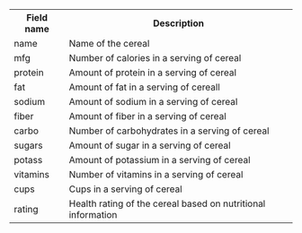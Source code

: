 <table>
  <tr>
    <th>Field name</th>
    <th>Description</th>
  </tr>
  <tr>
    <td>name</td>
    <td>Name of the cereal</td>
  </tr>
  <tr>
    <td>mfg</td>
    <td>Number of calories in a serving of cereal</td>
  </tr>
  <tr>
    <td>protein</td>
    <td>Amount of protein in a serving of cereal</td>
  </tr>
  <tr>
    <td>fat</td>
    <td>Amount of fat in a serving of cereall</td>
  </tr>
  <tr>
    <td>sodium</td>
    <td>Amount of sodium in a serving of cereal</td>
  </tr>
  <tr>
    <td>fiber</td>
    <td>Amount of fiber in a serving of cereal</td>
  </tr>
  <tr>
    <td>carbo</td>
    <td>Number of carbohydrates in a serving of cereal</td>
  </tr>
  <tr>
    <td>sugars</td>
    <td>Amount of sugar in a serving of cereal</td>
  </tr>
  <tr>
    <td>potass</td>
    <td>Amount of potassium in a serving of cereal</td>
  </tr>
  <tr>
    <td>vitamins</td>
    <td>Number of vitamins in a serving of cereal</td
  </tr>
  <tr>
    <td>cups</td>
    <td>Cups in a serving of cereal</td>
  </tr>
  <tr>
    <td>rating</td>
    <td>Health rating of the cereal based on nutritional information</td>
  </tr>
</table>
